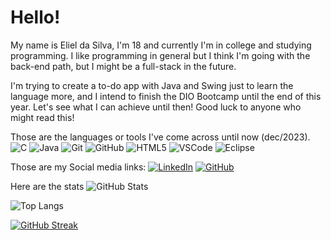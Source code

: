 # Hello!

My name is Eliel da Silva, I'm 18 and currently I'm in college and studying programming. I like programming in general but I think I'm going with the back-end path, but I might be a full-stack in the future.

I'm trying to create a to-do app with Java and Swing just to learn the language more, and I intend to finish the DIO Bootcamp until the end of this year. Let's see what I can achieve until then!
Good luck to anyone who might read this!

Those are the languages or tools I've come across until now (dec/2023).
![C](https://img.shields.io/badge/C-000?style=for-the-badge&logo=c)
![Java](https://img.shields.io/badge/Java-000?style=for-the-badge&logo=openjdk&logoColor=30A3DC)
![Git](https://img.shields.io/badge/Git-000?style=for-the-badge&logo=git)
![GitHub](https://img.shields.io/badge/GitHub-000?style=for-the-badge&logo=github&logoColor=30A3DC)
![HTML5](https://img.shields.io/badge/HTML-000?style=for-the-badge&logo=html5)
![VSCode](https://img.shields.io/badge/vscode-000?style=for-the-badge&logo=visualstudiocode)
![Eclipse](https://img.shields.io/badge/eclipse-000?style=for-the-badge&logo=eclipse)

Those are my Social media links:
[![LinkedIn](https://img.shields.io/badge/LinkedIn-0077B5?style=for-the-badge&logo=linkedin&logoColor=white)](https://www.linkedin.com/in/elielsilvas/)
[![GitHub](https://img.shields.io/badge/GitHub-100000?style=for-the-badge&logo=github&logoColor=white)](https://github.com/Recr)


Here are the stats 
![GitHub Stats](https://github-readme-stats.vercel.app/api?username=Recr&theme=transparent&bg_color=000&border_color=30A3DC&show_icons=true&icon_color=30A3DC&title_color=E94D5F&text_color=FFF)

![Top Langs](https://github-readme-stats-git-masterrstaa-rickstaa.vercel.app/api/top-langs/?username=Recr&layout=compact&bg_color=010&border_color=30A3DC&title_color=E94D5F&text_color=FFF)

[![GitHub Streak](https://streak-stats.demolab.com/?user=Recr&theme=bear&background=000&border=30A3DC&dates=FFF)](https://git.io/streak-stats)